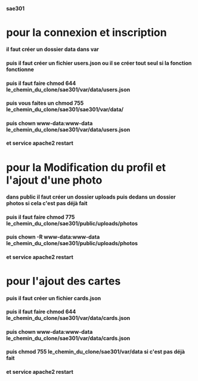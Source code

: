 #### sae301

#  pour la connexion et inscription
#### il faut créer un dossier data dans var
#### puis il faut créer un fichier users.json ou il se créer tout seul si la fonction fonctionne
#### puis il faut faire chmod 644 le_chemin_du_clone/sae301/var/data/users.json
#### puis vous faites un chmod 755 le_chemin_du_clone/sae301/sae301/var/data/
#### puis chown www-data:www-data le_chemin_du_clone/sae301/var/data/users.json
#### et service apache2 restart
#  pour la Modification du profil et l'ajout d'une photo
#### dans public il faut créer un dossier uploads puis dedans un dossier photos si cela c'est pas déjà fait
#### puis il faut faire chmod 775 le_chemin_du_clone/sae301/public/uploads/photos
#### puis chown -R www-data:www-data le_chemin_du_clone/sae301/public/uploads/photos
#### et service apache2 restart
#  pour l'ajout des cartes
#### puis il faut créer un fichier cards.json
#### puis il faut faire chmod 644 le_chemin_du_clone/sae301/var/data/cards.json
#### puis chown www-data:www-data le_chemin_du_clone/sae301/var/data/cards.json
#### puis chmod 755 le_chemin_du_clone/sae301/var/data si c'est pas déjà fait
#### et service apache2 restart
